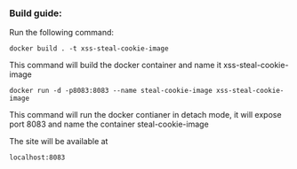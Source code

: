 ### Build guide:

Run the following command:

```
docker build . -t xss-steal-cookie-image
```
This command will build the docker container and name it xss-steal-cookie-image


```
docker run -d -p8083:8083 --name steal-cookie-image xss-steal-cookie-image
```
This command will run the docker contianer in detach mode, it will expose port 8083 and name the container steal-cookie-image

The site will be available at
```
localhost:8083
```
